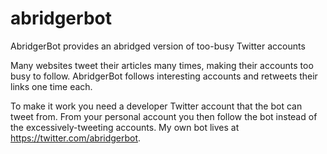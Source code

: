 # abridgerbot
AbridgerBot provides an abridged version of too-busy Twitter accounts

Many websites tweet their articles many times, making their accounts too busy to follow. AbridgerBot follows interesting accounts and retweets their links one time each.

To make it work you need a developer Twitter account that the bot can tweet from. From your personal account you then follow the bot instead of the excessively-tweeting accounts. My own bot lives at https://twitter.com/abridgerbot.
